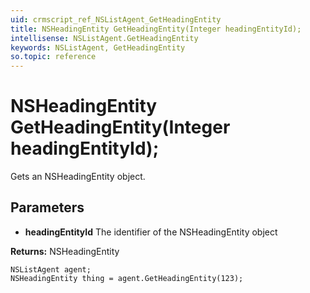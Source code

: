 ```yaml
---
uid: crmscript_ref_NSListAgent_GetHeadingEntity
title: NSHeadingEntity GetHeadingEntity(Integer headingEntityId);
intellisense: NSListAgent.GetHeadingEntity
keywords: NSListAgent, GetHeadingEntity
so.topic: reference
---
```


# NSHeadingEntity GetHeadingEntity(Integer headingEntityId);

Gets an NSHeadingEntity object.

## Parameters

* **headingEntityId** The identifier of the NSHeadingEntity object

**Returns:** NSHeadingEntity

```crmscript
NSListAgent agent;
NSHeadingEntity thing = agent.GetHeadingEntity(123);
```

